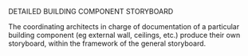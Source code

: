 DETAILED BUILDING COMPONENT STORYBOARD

The coordinating architects in charge of documentation of a particular building component (eg external wall, ceilings, etc.) produce their own storyboard, within the framework of the general storyboard.